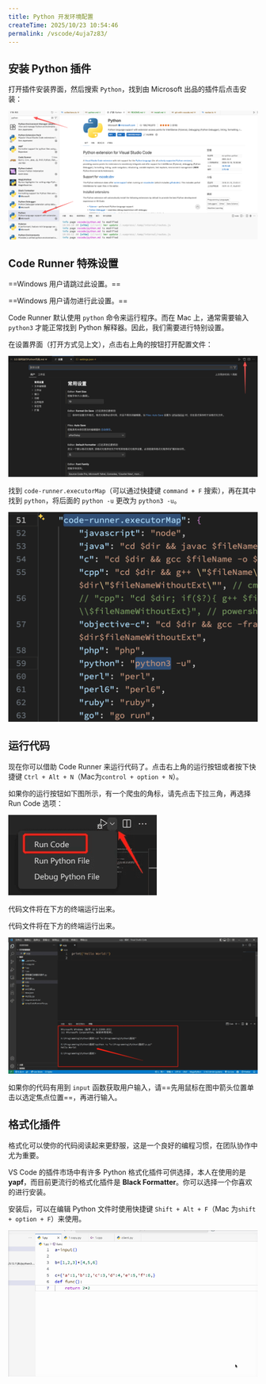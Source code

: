```yaml
---
title: Python 开发环境配置
createTime: 2025/10/23 10:54:46
permalink: /vscode/4uja7z83/
---
```


## 安装 Python 插件

打开插件安装界面，然后搜索 `Python`，找到由 Microsoft 出品的插件后点击安装：

![](../images/1761188172259.png)

## Code Runner 特殊设置

==Windows 用户请跳过此设置。==

==Windows 用户请勿进行此设置。==

Code Runner 默认使用 `python` 命令来运行程序。而在 Mac 上，通常需要输入 `python3` 才能正常找到 Python 解释器。因此，我们需要进行特别设置。

在设置界面（打开方式见上文），点击右上角的按钮打开配置文件：

![](../images/1761188318959.png)

找到 `code-runner.executorMap`（可以通过快捷键 `command + F` 搜索），再在其中找到 `python`，将后面的 `python -u` 更改为 `python3 -u`。

![](../images/1761188370764.png)

## 运行代码

现在你可以借助 Code Runner 来运行代码了。点击右上角的运行按钮或者按下快捷键 `Ctrl + Alt + N`（Mac为`control + option + N`）。

如果你的运行按钮如下图所示，有一个爬虫的角标，请先点击下拉三角，再选择 Run Code 选项：

![](../images/1761189232351.png)

代码文件将在下方的终端运行出来。

代码文件将在下方的终端运行出来。

![](../images/1761189261592.png)

如果你的代码有用到 `input` 函数获取用户输入，请==先用鼠标在图中箭头位置单击以选定焦点位置==，再进行输入。

## 格式化插件

格式化可以使你的代码阅读起来更舒服，这是一个良好的编程习惯，在团队协作中尤为重要。

VS Code 的插件市场中有许多 Python 格式化插件可供选择，本人在使用的是 **yapf**，而目前更流行的格式化插件是 **Black Formatter**。你可以选择一个你喜欢的进行安装。

安装后，可以在编辑 Python 文件时使用快捷键 `Shift + Alt + F`（Mac 为`shift + option + F`）来使用。

![](../images/1761189123887.gif)
